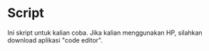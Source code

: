 # Script
Ini skript untuk kalian coba. Jika kalian menggunakan HP, silahkan download aplikasi "code editor".
